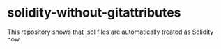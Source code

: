 # solidity-without-gitattributes
This repository shows that .sol files are automatically treated as Solidity now
